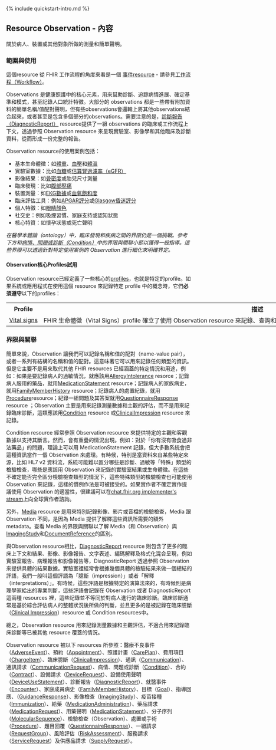 {% include quickstart-intro.md %}

## Resource Observation - 內容

關於病人、裝置或其他對象所做的測量和簡單聲明。

### 範圍與使用

這個resource 從 FHIR 工作流程的角度來看是一個 [事件resource](https://hl7.org/fhir/R4/workflow.html#event) - 請參見[工作流程（Workflow）](https://hl7.org/fhir/R4/workflow.html)。

Observations 是健康照護中的核心元素，用來幫助診斷、追踪病情進展、確定基準和模式，甚至記錄人口統計特徵。大部分的 observations 都是一些帶有附加資料的簡單名稱/值配對聲明，但有些observations會邏輯上將其他observations結合起來，或者甚至是包含多個部分的observations。需要注意的是，[診斷報告（DiagnosticReport）](StructureDefinition-DiagnosticReport-twcore.html) resource提供了一組 observations 的臨床或工作流程上下文，透過參照 Observation resource 來呈現實驗室、影像學和其他臨床及診斷資料，從而形成一份完整的報告。

Observation resource的使用案例包括：

* 基本生命體徵：如[體重](Observation-obs-bmi-example.html)、[血壓](Observation-obs-bloodPressure-example.html)和[體溫](https://hl7.org/fhir/R4/observation-example-f202-temperature.html)
* 實驗室數據：比如[血糖](https://hl7.org/fhir/R4/observation-example-f001-glucose.html)或[估算腎過濾率（eGFR）](https://hl7.org/fhir/R4/observation-example-f205-egfr.html)
* 影像結果：如[骨密度](https://hl7.org/fhir/R4/observation-example-bmd.html)或胎兒尺寸測量
* 臨床發現：比如[腹部壓痛](https://hl7.org/fhir/R4/observation-example-abdo-tender.html)
* 裝置測量：如[EKG數據](https://hl7.org/fhir/R4/observation-example-sample-data.html)或[血氧飽和度](https://hl7.org/fhir/R4/observation-example-satO2.html)
* 臨床評估工具：例如[APGAR評分](https://hl7.org/fhir/R4/observation-example-5minute-apgar-score.html)或[Glasgow昏迷評分](https://hl7.org/fhir/R4/observation-example-glasgow.html)
* 個人特徵：如[眼睛顏色](https://hl7.org/fhir/R4/observation-example-eye-color.html)
* 社交史：例如吸煙習慣、家庭支持或認知狀態
* 核心特質：如懷孕狀態或死亡聲明

*在醫學本體論（ontology）中，臨床發現和疾病之間的界限仍是一個挑戰。參考下方和[病情、問題或診斷（Condition）](StructureDefinition-Condition-twcore.html)中的界限與關聯小節以獲得一般指導。這些界限可以透過針對特定使用案例的 Observation 進行細化來明確界定。*

#### Observation核心Profiles試用

Observation resource已經定義了一些核心的[profiles](https://hl7.org/fhir/R4/profiling.html)，也就是特定的profile。如果系統或應用程式在使用這個 resource 來記錄特定 profile 中的概念時，它們**必須遵守**以下的profiles：

 <table class="grid rwd-table" style="width: 1280px;">
        <tr>
            <th>Profile</th>
            <th>描述</th>
        </tr>
        <tr>
            <td><a href="https://hl7.org/fhir/R4/observation-vitalsigns.html">Vital signs</a></td>
            <td>FHIR 生命體徵（Vital Signs）profile 確立了使用 Observation resource 來記錄、查詢和取得病人的生命體徵（比如體溫、血壓、呼吸速率等）的最小資料集要求。</td>
        </tr>
    </table>

### 界限與關聯

簡單來說，Observation 讓我們可以記錄名稱和值的配對（name-value pair），或者一系列有結構的名稱和值的配對。這意味著它可以用來記錄任何類型的資訊。但是它主要不是用來取代其他 FHIR resources 已經涵蓋的特定情況和用途，例如：如果是要記錄病人的過敏情況，就應該用[AllergyIntolerance](StructureDefinition-AllergyIntolerance-twcore.html) resorce；記錄病人服用的藥品，就用[MedicationStatement](StructureDefinition-MedicationStatement-twcore.html) resource；記錄病人的家族病史，就用[FamilyMemberHistory](https://hl7.org/fhir/R4/familymemberhistory.html) resource；記錄病人的處置紀錄，就用[Procedure](StructureDefinition-Procedure-twcore.html)resource；紀錄一組問題及其答案就用[QuestionnaireResponse](https://hl7.org/fhir/R4/questionnaireresponse.html) resource ；Observation 主要是用來記錄測量數據和主觀的評估，而不是用來記錄臨床診斷，這類應該用[Condition](StructureDefinition-Condition-twcore.html) resource 或[ClinicalImpression](https://hl7.org/fhir/R4/clinicalimpression.html) resource 來記錄。

Condition resource 經常參照 Observation resource 來提供特定的主觀和客觀數據以支持其斷言。然而，會有重疊的情況出現。例如：對於「你有沒有吸食過非法藥品」的問題，理論上可以用 MedicationStatement 記錄，但大多數系統會把這種資訊當作一個 Observation 來處理。有時候，特別是當資料來自某些特定來源，比如 HL7 v2 資料流，系統可能難以區分哪些是診斷、過敏等「特殊」類型的檢驗檢查，哪些是應該用 Observation 來記錄的實驗室結果或生命體徵。在這些不確定能否完全區分檢驗檢查類型的情況下，這些特殊類型的檢驗檢查也可能使用 Observation 來記錄，這樣的慣例作法是可被接受的。如果實作者不確定實作提議使用 Observation 的適當性，很建議可以在[chat.fhir.org implementer's stream](https://chat.fhir.org/)上向全球實作者諮詢。

另外，[Media](StructureDefinition-Media-twcore.html) resource 是用來特別記錄影像、影片或音檔的檢驗檢查，Media 跟 Observation 不同，是因為 Media 提供了解釋這些資訊所需要的額外 metadata。查看 Media 的界限與關聯以了解 Media（和 Observation）與 [ImagingStudy](StructureDefinition-ImagingStudy-twcore.html)和[DocumentReference](StructureDefinition-DocumentReference-twcore.html)的區別。

與Observation resource相比，[DiagnosticReport](StructureDefinition-DiagnosticReport-twcore.html) resource 則包含了更多的臨床上下文和結果、影像、影像報告、文字表述、編碼解釋及格式化混合呈現，例如實驗室報告、病理報告和影像報告等，DiagnosticReport 透過參照 Observation 來提供具體的結果數據。實驗室裡經常會根據幾個具體的檢驗結果來做一個總結的評語，我們一般叫這個評語為「臆斷（impression）」或者「解釋（interpretations）」。有時候，這些評語是根據特定的演算法來的，有時候則是病理學家給出的專業判斷，這些評語會記錄在 Observation 或者 DiagnosticReport 這兩種 resources 裡，這些記錄並不等同於對病人進行的臨床診斷。臨床診斷通常是基於綜合評估病人的整體狀況後所做的判斷，並且更多的是被記錄在臨床臆斷（[Clinical Impression](https://hl7.org/fhir/R4/clinicalimpression.html)）resource 或 Condition resources中。

總之，Observation resource 用來記錄測量數據和主觀評估，不適合用來記錄臨床診斷等已被其他 resource 覆蓋的情況。


Observation resource 被以下 resources 所參照：醫療不良事件（[AdverseEvent](https://hl7.org/fhir/R4/adverseevent.html#AdverseEvent)）、預約（[Appointment](https://hl7.org/fhir/R4/appointment.html#Appointment)）、照護計畫（[CarePlan](https://hl7.org/fhir/R4/careplan.html#CarePlan)）、費用項目（[ChargeItem](https://hl7.org/fhir/R4/chargeitem.html#ChargeItem)）、臨床臆斷（[ClinicalImpression](https://hl7.org/fhir/R4/clinicalimpression.html#ClinicalImpression)）、通訊（[Communication](https://hl7.org/fhir/R4/communication.html#Communication)）、通訊請求（[CommunicationRequest](https://hl7.org/fhir/R4/communicationrequest.html#CommunicationRequest)）、病情、問題或診斷（[Condition](StructureDefinition-Condition-twcore.html)）、合約（[Contract](https://hl7.org/fhir/R4/contract.html#Contract)）、設備請求（[DeviceRequest](https://hl7.org/fhir/R4/devicerequest.html#DeviceRequest)）、設備使用聲明（[DeviceUseStatement](https://hl7.org/fhir/R4/deviceusestatement.html#DeviceUseStatement)）、診斷報告（[DiagnosticReport](StructureDefinition-DiagnosticReport-twcore.html)）、就醫事件（[Encounter](StructureDefinition-Encounter-twcore.html)）、家庭成員病史（[FamilyMemberHistory](https://hl7.org/fhir/R4/familymemberhistory.html#FamilyMemberHistory)）、目標（[Goal](https://hl7.org/fhir/R4/goal.html#Goal)）、指導回應、（[GuidanceResponse](https://hl7.org/fhir/R4/guidanceresponse.html#GuidanceResponse)）、影像檢查（[ImagingStudy](StructureDefinition-ImagingStudy-twcore.html)）、疫苗接種（[Immunization](https://hl7.org/fhir/R4/immunization.html#Immunization)）、給藥（[MedicationAdministration](https://hl7.org/fhir/R4/medicationadministration.html#MedicationAdministration)）、藥品請求（[MedicationRequest](StructureDefinition-MedicationRequest-twcore.html)）、用藥聲明（[MedicationStatement](StructureDefinition-MedicationStatement-twcore.html)）、分子序列（[MolecularSequence](https://hl7.org/fhir/R4/molecularsequence.html#MolecularSequence)）、檢驗檢查（Observation）、處置或手術（[Procedure](StructureDefinition-Procedure-twcore.html)）、題目回覆（[QuestionnaireResponse](https://hl7.org/fhir/R4/questionnaireresponse.html#QuestionnaireResponse)）、一組請求（[RequestGroup](https://hl7.org/fhir/R4/requestgroup.html#RequestGroup)）、風險評估（[RiskAssessment](https://hl7.org/fhir/R4/riskassessment.html#RiskAssessment)）、服務請求（[ServiceRequest](https://hl7.org/fhir/R4/servicerequest.html#ServiceRequest)）及供應品請求（[SupplyRequest](https://hl7.org/fhir/R4/supplyrequest.html#SupplyRequest)）。


